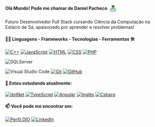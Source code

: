 #### Olá Mundo! Pode me chamar de Daniel Pacheco <img src="https://raw.githubusercontent.com/arthurgalanti/arthurgalanti/main/assets/man-technologist.gif" width="30" style="vertical-align: middle;">

Futuro Desenvolvedor Full Stack cursando Ciência da Computação na Estácio de Sá, apaixonado por aprender e resolver problemas!

#### 👨‍💻 Linguagens - Frameworks - Tecnologias - Ferramentas  🛠

[![C++](https://img.shields.io/badge/C++-%2300599C?style=flat-square&labelColor=%23414141&logo=c%2B%2B&logoColor=white)](https://isocpp.org/)
[![JavaScript](https://img.shields.io/badge/JavaScript-%23F7DF1E?style=for-the-badge&labelColor=%23414141&logo=javascript&logoColor=black)](https://developer.mozilla.org/en-US/docs/Web/JavaScript)
[![HTML](https://img.shields.io/badge/HTML-%23E34F26?style=for-the-badge&labelColor=%23414141&logo=html5&logoColor=white)](https://developer.mozilla.org/en-US/docs/Web/HTML)
[![CSS](https://img.shields.io/badge/CSS-%231572B6?style=for-the-badge&labelColor=%23414141&logo=css3&logoColor=white)](https://developer.mozilla.org/en-US/docs/Web/CSS)
[![PHP](https://img.shields.io/badge/php-%23777BB4.svg?style=for-the-badge&logo=php&logoColor=white)](https://www.php.net/)

![SQLServer](https://img.shields.io/badge/SQLServer-%23DB2A20.svg?style=flat-square&labelColor=%23414141&logo=microsoftsqlserver&logoColor=white)

![Visual Studio Code](https://img.shields.io/badge/Visual%20Studio%20Code-%232D9EEA?style=flat-square&labelColor=%23414141&logo=visual-studio-code&logoColor=white)
[![Git](https://img.shields.io/badge/Git-%23000?style=for-the-badge&labelColor=%23414141&logo=git&logoColor=E94D5F)](https://git-scm.com/doc)
[![GitHub](https://img.shields.io/badge/GitHub-%23000?style=for-the-badge&labelColor=%23414141&logo=github&logoColor=30A3DC)](https://docs.github.com/)

#### 🌱 Estou estudando atualmente:
[![dotNet](https://img.shields.io/badge/.NET-%23631F74?style=flat-square&labelColor=%23414141&logo=dotnet&logoColor=white)](https://dotnet.microsoft.com/)
[![TypeScript](https://img.shields.io/badge/TypeScript-%232F74C0?style=flat-square&labelColor=%23414141&logo=typescript&logoColor=white)](https://www.typescriptlang.org/)
[![Angular](https://img.shields.io/badge/Angular-%23DE3641?style=flat-square&labelColor=%23414141&logo=angular&logoColor=white)](https://angular.io/)
[![Inglês](https://img.shields.io/badge/Inglês-%2300A86B?style=flat-square&labelColor=%23414141&logoColor=white)](https://www.englishclub.com/)
[![Csharp](https://img.shields.io/badge/CSharp-%230D1117?style=for-the-badge&labelColor=%23414141&logo=c-sharp&logoColor=823085)](https://docs.microsoft.com/en-us/dotnet/csharp/)
#### 📫 Você pode me encontrar em:
[![Perfil DIO](https://web.dio.me/users/danielschneider_dl)](https://web.dio.me/home)
[![LinkedIn](https://www.linkedin.com/in/daniel-pacheco-3484a125b/)](https://www.linkedin.com/feed/)

